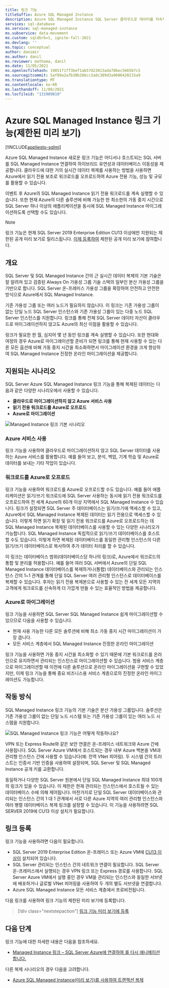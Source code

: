 ```yaml
---
title: 링크 기능
titleSuffix: Azure SQL Managed Instance
description: Azure SQL Managed Instance SQL Server 클라우드로 데이터를 지속적으로 복제하거나 최상의 최소 가동 중지 시간으로 SQL Server 데이터베이스를 마이그레이션하는 링크 기능에 대해 알아봅니다.
services: sql-database
ms.service: sql-managed-instance
ms.subservice: data-movement
ms.custom: sqldbrb=1, ignite-fall-2021
ms.devlang: ''
ms.topic: conceptual
author: danimir
ms.author: danil
ms.reviewer: mathoma, danil
ms.date: 11/05/2021
ms.openlocfilehash: 19851f1ff3bef1ab57d23013ada78bec5665b7c5
ms.sourcegitcommit: 5af89a2a7b38b266cc3adc389d3a9606420215a9
ms.translationtype: MT
ms.contentlocale: ko-KR
ms.lasthandoff: 11/08/2021
ms.locfileid: "131989810"
---
```

# <a name="link-feature-for-azure-sql-managed-instance-limited-preview"></a>Azure SQL Managed Instance 링크 기능(제한된 미리 보기)
[!INCLUDE[appliesto-sqlmi](../includes/appliesto-sqlmi.md)]

Azure SQL Managed Instance 새로운 링크 기능은 어디서나 호스트되는 SQL 서버를 SQL Managed Instance 연결하여 하이브리드 유연성과 데이터베이스 이동성을 제공합니다. 클라우드에 대한 거의 실시간 데이터 복제를 사용하는 방법을 사용하면 Azure에서 읽기 전용 보조로 워크로드를 오프로드하여 Azure 전용 기능, 성능 및 규모를 활용할 수 있습니다. 

이벤트 후 Azure의 SQL Managed Instance 읽기 전용 워크로드를 계속 실행할 수 있습니다. 또한 현재 Azure의 다른 솔루션에 비해 가능한 한 최소한의 가동 중지 시간으로 SQL Server 하나 이상의 애플리케이션을 동시에 SQL Managed Instance 마이그레이션하도록 선택할 수도 있습니다.

> [!NOTE]
> 링크 기능은 현재 SQL Server 2019 Enterprise Edition CU13 이상에만 지원되는 제한된 공개 미리 보기로 릴리스됩니다. [이제 등록하여](https://aka.ms/mi-link-signup) 제한된 공개 미리 보기에 참여합니다. 

## <a name="overview"></a>개요

SQL Server 및 SQL Managed Instance 간의 근 실시간 데이터 복제의 기본 기술은 잘 알려져 있고 검증된 Always On 가용성 그룹 기술 스택의 일부인 분산 가용성 그룹을 기반으로 합니다. SQL Server 온-프레미스 가용성 그룹을 확장하여 안전하고 안전한 방식으로 Azure에서 SQL Managed Instance. 

기존 가용성 그룹 또는 여러 노드가 필요하지 않습니다. 이 링크는 기존 가용성 그룹이 없는 단일 노드 SQL Server 인스턴스와 기존 가용성 그룹이 있는 다중 노드 SQL Server 인스턴스를 지원합니다. 링크를 통해 전체 SQL Server 데이터 자산이 클라우드로 마이그레이션하지 않고도 Azure의 최신 이점을 활용할 수 있습니다.

링크가 필요한 한 월, 심지어 몇 년 동안 링크를 계속 실행할 수 있습니다. 또한 현대화 여정의 경우 Azure로 마이그레이션할 준비가 되면 링크를 통해 현재 사용할 수 있는 다른 모든 옵션에 비해 가동 중지 시간을 최소화하면서 마이그레이션 환경을 크게 향상하여 SQL Managed Instance 진정한 온라인 마이그레이션을 제공합니다.

## <a name="supported-scenarios"></a>지원되는 시나리오

SQL Server Azure SQL Managed Instance 링크 기능을 통해 복제된 데이터는 다음과 같은 다양한 시나리오에서 사용할 수 있습니다. 

- **클라우드로 마이그레이션하지 않고 Azure 서비스 사용** 
- **읽기 전용 워크로드를 Azure로 오프로드** 
- **Azure로 마이그레이션**

![Managed Instance 링크 기본 시나리오](./media/managed-instance-link/mi-link-main-scenario.png)


### <a name="use-azure-services"></a>Azure 서비스 사용 

링크 기능을 사용하여 클라우드로 마이그레이션하지 않고 SQL Server 데이터를 사용하는 Azure 서비스를 활용합니다. 예를 들어 보고, 분석, 백업, 기계 학습 및 Azure로 데이터를 보내는 기타 작업이 있습니다. 

### <a name="offload-workloads-to-azure"></a>워크로드를 Azure로 오프로드 

링크 기능을 사용하여 워크로드를 Azure로 오프로드할 수도 있습니다. 예를 들어 애플리케이션은 읽기/쓰기 워크로드에 SQL Server 사용하는 동시에 읽기 전용 워크로드를 오프로드하여 전 세계 Azure의 60개 이상 지역에서 SQL Managed Instance 수 있습니다. 링크가 설정되면 SQL Server 주 데이터베이스는 읽기/쓰기에 액세스할 수 있고, Azure에서 SQL Managed Instance 복제된 데이터는 읽기 전용으로 액세스할 수 있습니다. 이렇게 하면 읽기 확장 및 읽기 전용 워크로드를 Azure로 오프로드하는 데 SQL Managed Instance 복제된 데이터베이스를 사용할 수 있는 다양한 시나리오가 가능합니다. SQL Managed Instance 독립적으로 읽기/쓰기 데이터베이스를 호스트할 수도 있습니다. 이렇게 하면 복제된 데이터베이스를 동일한 관리형 인스턴스의 다른 읽기/쓰기 데이터베이스로 복사하여 추가 데이터 처리를 할 수 있습니다.

이 링크는 데이터베이스 범위(데이터베이스당 하나의 링크)로, Azure에서 워크로드의 통합 및 분리를 허용합니다. 예를 들어 여러 SQL 서버에서 Azure의 단일 SQL Managed Instance 데이터베이스를 복제하거나(통합) 데이터베이스와 관리되는 인스턴스 간의 1~1 관계를 통해 단일 SQL Server 여러 관리형 인스턴스로 데이터베이스를 복제할 수 있습니다. 후자는 읽기 전용 복제본으로 사용할 수 있는 전 세계 모든 지역의 고객에게 워크로드를 신속하게 더 가깝게 만들 수 있는 효율적인 방법을 제공합니다.

### <a name="migrate-to-azure"></a>Azure로 마이그레이션 

링크 기능을 사용하면 SQL Server SQL Managed Instance 쉽게 마이그레이션할 수 있으므로 다음을 사용할 수 있습니다. 

- 현재 사용 가능한 다른 모든 솔루션에 비해 최소 가동 중지 시간 마이그레이션이 가장 큽니다.
- 모든 서비스 계층에서 SQL Managed Instance 진정한 온라인 마이그레이션 

링크 기능을 사용하면 가동 중지 시간을 최소화할 수 있기 때문에 기본 워크로드를 온라인으로 유지하면서 관리되는 인스턴스로 마이그레이션할 수 있습니다. 범용 서비스 계층으로 마이그레이션할 때 이전에 다른 솔루션으로 온라인 마이그레이션을 구현할 수 있었지만, 이제 링크 기능을 통해 중요 비즈니스용 서비스 계층으로의 진정한 온라인 마이그레이션도 가능합니다. 

## <a name="how-it-works"></a>작동 방식

SQL Managed Instance 링크 기능의 기본 기술은 분산 가용성 그룹입니다. 솔루션은 기존 가용성 그룹이 없는 단일 노드 시스템 또는 기존 가용성 그룹이 있는 여러 노드 시스템을 지원합니다.  

![SQL Managed Instance 링크 기능은 어떻게 작동하나요?](./media/managed-instance-link/mi-link-ag-dag.png)

VPN 또는 Express Route와 같은 보안 연결은 온-프레미스 네트워크와 Azure 간에 사용됩니다. SQL Server Azure VM에서 호스트되는 경우 내부 Azure 백본을 VM과 관리형 인스턴스 간에 사용할 수 있습니다(예: 전역 VNet 피어링). 두 시스템 간의 트러스트는 인증서 기반 인증을 사용하여 설정되며, SQL Server 및 SQL Managed Instance 공개 키를 교환합니다.

동일하거나 다양한 SQL Server 원본에서 단일 SQL Managed Instance 최대 100개의 링크가 있을 수 있습니다. 이 제한은 현재 관리되는 인스턴스에서 호스트될 수 있는 데이터베이스 수에 의해 제어됩니다. 마찬가지로 단일 SQL Server 데이터베이스와 관리되는 인스턴스 간의 1 대 1 관계에서 서로 다른 Azure 지역의 여러 관리형 인스턴스와 여러 병렬 데이터베이스 복제 링크를 설정할 수 있습니다. 이 기능을 사용하려면 SQL SERVER 2019에 CU13 이상 설치가 필요합니다.

## <a name="sign-up-for-link"></a>링크 등록

링크 기능을 사용하려면 다음이 필요합니다.

- SQL Server 2019 Enterprise Edition 온-프레미스 또는 Azure VM에 [CU13 이상이](https://support.microsoft.com/topic/kb5005679-cumulative-update-13-for-sql-server-2019-5c1be850-460a-4be4-a569-fe11f0adc535) 설치되어 있습니다.
- SQL Server 관리되는 인스턴스 간의 네트워크 연결이 필요합니다. SQL Server 온-프레미스에서 실행되는 경우 VPN 링크 또는 Express 경로를 사용합니다. SQL Server Azure VM에서 실행 중인 경우 VM을 관리되는 인스턴스와 동일한 서브넷에 배포하거나 글로벌 VNet 피어링을 사용하여 두 개의 별도 서브넷을 연결합니다. 
- Azure SQL Managed Instance 모든 서비스 계층에서 프로비전됩니다.

다음 링크를 사용하여 링크 기능의 제한된 미리 보기에 등록합니다. 

> [!div class="nextstepaction"]
> [링크 기능 미리 보기에 등록](https://aka.ms/mi-link-signup)

## <a name="next-steps"></a>다음 단계

링크 기능에 대한 자세한 내용은 다음을 참조하세요.

- [Managed Instance 링크 – SQL Server Azure에 연결하여 를 다시 애니메이션합니다.](https://aka.ms/mi-link-techblog)

다른 복제 시나리오의 경우 다음을 고려합니다. 

- [Azure SQL Managed Instance(미리 보기)를 사용하여 트랜잭션 복제](replication-transactional-overview.md)
